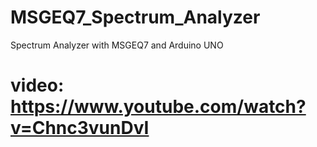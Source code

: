 # MSGEQ7_Spectrum_Analyzer
Spectrum Analyzer with MSGEQ7 and Arduino UNO
# video: https://www.youtube.com/watch?v=Chnc3vunDvI

